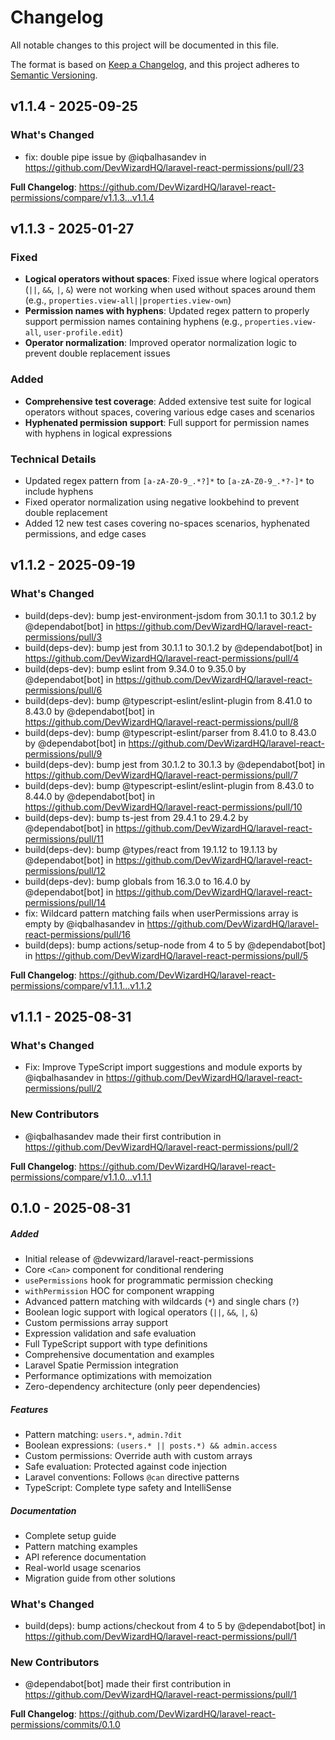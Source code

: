 # Changelog

All notable changes to this project will be documented in this file.

The format is based on [Keep a Changelog](https://keepachangelog.com/en/1.0.0/), and this project
adheres to [Semantic Versioning](https://semver.org/spec/v2.0.0.html).

## v1.1.4 - 2025-09-25

### What's Changed

* fix: double pipe issue  by @iqbalhasandev in https://github.com/DevWizardHQ/laravel-react-permissions/pull/23

**Full Changelog**: https://github.com/DevWizardHQ/laravel-react-permissions/compare/v1.1.3...v1.1.4

## v1.1.3 - 2025-01-27

### Fixed

- **Logical operators without spaces**: Fixed issue where logical operators (`||`, `&&`, `|`, `&`)
  were not working when used without spaces around them (e.g.,
  `properties.view-all||properties.view-own`)
- **Permission names with hyphens**: Updated regex pattern to properly support permission names
  containing hyphens (e.g., `properties.view-all`, `user-profile.edit`)
- **Operator normalization**: Improved operator normalization logic to prevent double replacement
  issues

### Added

- **Comprehensive test coverage**: Added extensive test suite for logical operators without spaces,
  covering various edge cases and scenarios
- **Hyphenated permission support**: Full support for permission names with hyphens in logical
  expressions

### Technical Details

- Updated regex pattern from `[a-zA-Z0-9_.*?]*` to `[a-zA-Z0-9_.*?-]*` to include hyphens
- Fixed operator normalization using negative lookbehind to prevent double replacement
- Added 12 new test cases covering no-spaces scenarios, hyphenated permissions, and edge cases

## v1.1.2 - 2025-09-19

### What's Changed

- build(deps-dev): bump jest-environment-jsdom from 30.1.1 to 30.1.2 by @dependabot[bot] in
  https://github.com/DevWizardHQ/laravel-react-permissions/pull/3
- build(deps-dev): bump jest from 30.1.1 to 30.1.2 by @dependabot[bot] in
  https://github.com/DevWizardHQ/laravel-react-permissions/pull/4
- build(deps-dev): bump eslint from 9.34.0 to 9.35.0 by @dependabot[bot] in
  https://github.com/DevWizardHQ/laravel-react-permissions/pull/6
- build(deps-dev): bump @typescript-eslint/eslint-plugin from 8.41.0 to 8.43.0 by @dependabot[bot]
  in https://github.com/DevWizardHQ/laravel-react-permissions/pull/8
- build(deps-dev): bump @typescript-eslint/parser from 8.41.0 to 8.43.0 by @dependabot[bot] in
  https://github.com/DevWizardHQ/laravel-react-permissions/pull/9
- build(deps-dev): bump jest from 30.1.2 to 30.1.3 by @dependabot[bot] in
  https://github.com/DevWizardHQ/laravel-react-permissions/pull/7
- build(deps-dev): bump @typescript-eslint/eslint-plugin from 8.43.0 to 8.44.0 by @dependabot[bot]
  in https://github.com/DevWizardHQ/laravel-react-permissions/pull/10
- build(deps-dev): bump ts-jest from 29.4.1 to 29.4.2 by @dependabot[bot] in
  https://github.com/DevWizardHQ/laravel-react-permissions/pull/11
- build(deps-dev): bump @types/react from 19.1.12 to 19.1.13 by @dependabot[bot] in
  https://github.com/DevWizardHQ/laravel-react-permissions/pull/12
- build(deps-dev): bump globals from 16.3.0 to 16.4.0 by @dependabot[bot] in
  https://github.com/DevWizardHQ/laravel-react-permissions/pull/14
- fix: Wildcard pattern matching fails when userPermissions array is empty by @iqbalhasandev in
  https://github.com/DevWizardHQ/laravel-react-permissions/pull/16
- build(deps): bump actions/setup-node from 4 to 5 by @dependabot[bot] in
  https://github.com/DevWizardHQ/laravel-react-permissions/pull/5

**Full Changelog**: https://github.com/DevWizardHQ/laravel-react-permissions/compare/v1.1.1...v1.1.2

## v1.1.1 - 2025-08-31

### What's Changed

- Fix: Improve TypeScript import suggestions and module exports by @iqbalhasandev in
  https://github.com/DevWizardHQ/laravel-react-permissions/pull/2

### New Contributors

- @iqbalhasandev made their first contribution in
  https://github.com/DevWizardHQ/laravel-react-permissions/pull/2

**Full Changelog**: https://github.com/DevWizardHQ/laravel-react-permissions/compare/v1.1.0...v1.1.1

## 0.1.0 - 2025-08-31

##### Added

- Initial release of @devwizard/laravel-react-permissions
- Core `<Can>` component for conditional rendering
- `usePermissions` hook for programmatic permission checking
- `withPermission` HOC for component wrapping
- Advanced pattern matching with wildcards (`*`) and single chars (`?`)
- Boolean logic support with logical operators (`||`, `&&`, `|`, `&`)
- Custom permissions array support
- Expression validation and safe evaluation
- Full TypeScript support with type definitions
- Comprehensive documentation and examples
- Laravel Spatie Permission integration
- Performance optimizations with memoization
- Zero-dependency architecture (only peer dependencies)

##### Features

- Pattern matching: `users.*`, `admin.?dit`
- Boolean expressions: `(users.* || posts.*) && admin.access`
- Custom permissions: Override auth with custom arrays
- Safe evaluation: Protected against code injection
- Laravel conventions: Follows `@can` directive patterns
- TypeScript: Complete type safety and IntelliSense

##### Documentation

- Complete setup guide
- Pattern matching examples
- API reference documentation
- Real-world usage scenarios
- Migration guide from other solutions

### What's Changed

- build(deps): bump actions/checkout from 4 to 5 by @dependabot[bot] in
  https://github.com/DevWizardHQ/laravel-react-permissions/pull/1

### New Contributors

- @dependabot[bot] made their first contribution in
  https://github.com/DevWizardHQ/laravel-react-permissions/pull/1

**Full Changelog**: https://github.com/DevWizardHQ/laravel-react-permissions/commits/0.1.0
